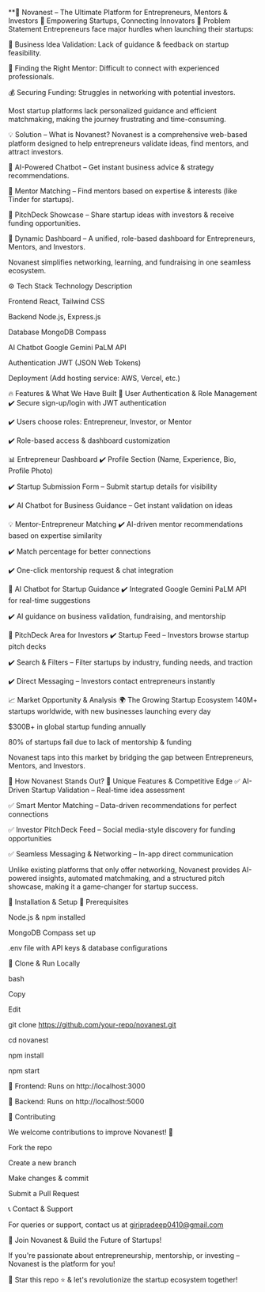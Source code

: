 **🚀 Novanest – The Ultimate Platform for Entrepreneurs, Mentors & Investors
🌟 Empowering Startups, Connecting Innovators
🛑 Problem Statement
Entrepreneurs face major hurdles when launching their startups:

🚀 Business Idea Validation: Lack of guidance & feedback on startup feasibility.

🎯 Finding the Right Mentor: Difficult to connect with experienced professionals.

💰 Securing Funding: Struggles in networking with potential investors.

Most startup platforms lack personalized guidance and efficient matchmaking, making the journey frustrating and time-consuming.

💡 Solution – What is Novanest?
Novanest is a comprehensive web-based platform designed to help entrepreneurs validate ideas, find mentors, and attract investors.

🔹 AI-Powered Chatbot – Get instant business advice & strategy recommendations.

🔹 Mentor Matching – Find mentors based on expertise & interests (like Tinder for startups).

🔹 PitchDeck Showcase – Share startup ideas with investors & receive funding opportunities.

🔹 Dynamic Dashboard – A unified, role-based dashboard for Entrepreneurs, Mentors, and Investors.

Novanest simplifies networking, learning, and fundraising in one seamless ecosystem.

⚙️ Tech Stack
Technology Description

Frontend React, Tailwind CSS

Backend Node.js, Express.js

Database MongoDB Compass

AI Chatbot Google Gemini PaLM API

Authentication JWT (JSON Web Tokens)

Deployment (Add hosting service: AWS, Vercel, etc.)

🔥 Features & What We Have Built
👤 User Authentication & Role Management
✔️ Secure sign-up/login with JWT authentication

✔️ Users choose roles: Entrepreneur, Investor, or Mentor

✔️ Role-based access & dashboard customization

📊 Entrepreneur Dashboard
✔️ Profile Section (Name, Experience, Bio, Profile Photo)

✔️ Startup Submission Form – Submit startup details for visibility

✔️ AI Chatbot for Business Guidance – Get instant validation on ideas

💡 Mentor-Entrepreneur Matching
✔️ AI-driven mentor recommendations based on expertise similarity

✔️ Match percentage for better connections

✔️ One-click mentorship request & chat integration

💬 AI Chatbot for Startup Guidance
✔️ Integrated Google Gemini PaLM API for real-time suggestions

✔️ AI guidance on business validation, fundraising, and mentorship

🚀 PitchDeck Area for Investors
✔️ Startup Feed – Investors browse startup pitch decks

✔️ Search & Filters – Filter startups by industry, funding needs, and traction

✔️ Direct Messaging – Investors contact entrepreneurs instantly

📈 Market Opportunity & Analysis
🌍 The Growing Startup Ecosystem
140M+ startups worldwide, with new businesses launching every day

$300B+ in global startup funding annually

80% of startups fail due to lack of mentorship & funding

Novanest taps into this market by bridging the gap between Entrepreneurs, Mentors, and Investors.

💎 How Novanest Stands Out?
🚀 Unique Features & Competitive Edge
✅ AI-Driven Startup Validation – Real-time idea assessment

✅ Smart Mentor Matching – Data-driven recommendations for perfect connections

✅ Investor PitchDeck Feed – Social media-style discovery for funding opportunities

✅ Seamless Messaging & Networking – In-app direct communication

Unlike existing platforms that only offer networking, Novanest provides AI-powered insights, automated matchmaking, and a structured pitch showcase, making it a game-changer for startup success.

📌 Installation & Setup
🔧 Prerequisites

Node.js & npm installed

MongoDB Compass set up

.env file with API keys & database configurations

🚀 Clone & Run Locally

bash

Copy

Edit

git clone https://github.com/your-repo/novanest.git

cd novanest

npm install

npm start

🔹 Frontend: Runs on http://localhost:3000

🔹 Backend: Runs on http://localhost:5000

📢 Contributing

We welcome contributions to improve Novanest! 🎉

Fork the repo

Create a new branch

Make changes & commit

Submit a Pull Request

📞 Contact & Support

For queries or support, contact us at giripradeep0410@gmail.com

🚀 Join Novanest & Build the Future of Startups!

If you're passionate about entrepreneurship, mentorship, or investing – Novanest is the platform for you!

📢 Star this repo ⭐ & let's revolutionize the startup ecosystem together!
